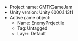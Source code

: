 <!-- UNITY CODE ASSIST INSTRUCTIONS START -->
- Project name: GMTKGameJam
- Unity version: Unity 6000.1.13f1
- Active game object:
  - Name: EnemyProjectile
  - Tag: Untagged
  - Layer: Default
<!-- UNITY CODE ASSIST INSTRUCTIONS END -->
